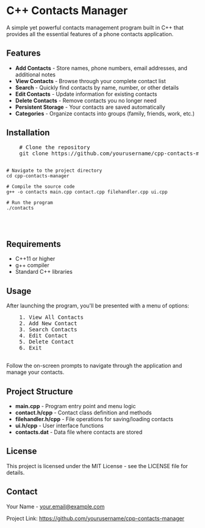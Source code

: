 <!DOCTYPE html>
<html>
<body>
  <h1>C++ Contacts Manager</h1>
  
  <p>A simple yet powerful contacts management program built in C++ that provides all the essential features of a phone contacts application.</p>
  
  <h2>Features</h2>
  <ul>
    <li><strong>Add Contacts</strong> - Store names, phone numbers, email addresses, and additional notes</li>
    <li><strong>View Contacts</strong> - Browse through your complete contact list</li>
    <li><strong>Search</strong> - Quickly find contacts by name, number, or other details</li>
    <li><strong>Edit Contacts</strong> - Update information for existing contacts</li>
    <li><strong>Delete Contacts</strong> - Remove contacts you no longer need</li>
    <li><strong>Persistent Storage</strong> - Your contacts are saved automatically</li>
    <li><strong>Categories</strong> - Organize contacts into groups (family, friends, work, etc.)</li>
  </ul>
  
  <h2>Installation</h2>
  <pre>
    # Clone the repository
    git clone https://github.com/yourusername/cpp-contacts-manager.git
    
    # Navigate to the project directory
    cd cpp-contacts-manager
    
    # Compile the source code
    g++ -o contacts main.cpp contact.cpp filehandler.cpp ui.cpp
    
    # Run the program
    ./contacts
  </pre>
  
  <h2>Requirements</h2>
  <ul>
    <li>C++11 or higher</li>
    <li>g++ compiler</li>
    <li>Standard C++ libraries</li>
  </ul>
  
  <h2>Usage</h2>
  <p>After launching the program, you'll be presented with a menu of options:</p>
  <pre>
    1. View All Contacts
    2. Add New Contact
    3. Search Contacts
    4. Edit Contact
    5. Delete Contact
    6. Exit
  </pre>
  
  <p>Follow the on-screen prompts to navigate through the application and manage your contacts.</p>
  
  <h2>Project Structure</h2>
  <ul>
    <li><strong>main.cpp</strong> - Program entry point and menu logic</li>
    <li><strong>contact.h/cpp</strong> - Contact class definition and methods</li>
    <li><strong>filehandler.h/cpp</strong> - File operations for saving/loading contacts</li>
    <li><strong>ui.h/cpp</strong> - User interface functions</li>
    <li><strong>contacts.dat</strong> - Data file where contacts are stored</li>
  </ul>
  
  <h2>License</h2>
  <p>This project is licensed under the MIT License - see the LICENSE file for details.</p>
  
  <h2>Contact</h2>
  <p>Your Name - <a href="mailto:your.email@example.com">your.email@example.com</a></p>
  <p>Project Link: <a href="https://github.com/yourusername/cpp-contacts-manager">https://github.com/yourusername/cpp-contacts-manager</a></p>
</body>
</html>
